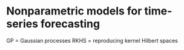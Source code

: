 # Nonparametric models for time-series forecasting

GP = Gaussian processes
RKHS = reproducing kernel Hilbert spaces

